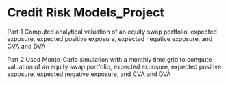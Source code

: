 Credit Risk Models_Project
======

Part 1  Computed analytical valuation of an equity swap portfolio, expected exposure, expected positive exposure, expected negative exposure, and CVA and DVA

Part 2  Used Monte-Carlo simulation with a monthly time grid to compute valuation of an equity swap portfolio, expected exposure, expected positive exposure, expected negative exposure, and CVA and DVA



